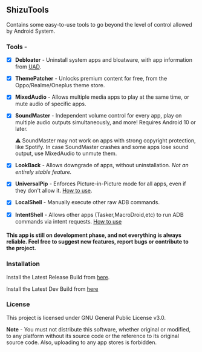 ## ShizuTools
Contains some easy-to-use tools to go beyond the level of control allowed by Android System.

### Tools -
- [x] **Debloater** - Uninstall system apps and bloatware, with app information from [UAD](https://github.com/Universal-Debloater-Alliance/universal-android-debloater-next-generation).
- [x] **ThemePatcher** - Unlocks premium content for free, from the Oppo/Realme/Oneplus theme store.
- [x] **MixedAudio** - Allows multiple media apps to play at the same time, or mute audio of specific apps.
- [x] **SoundMaster** - Independent volume control for every app, play on multiple audio outputs simultaneously, and more! Requires Android 10 or later.

  ⚠ SoundMaster may not work on apps with strong copyright protection, like Spotify. In case SoundMaster crashes and some apps lose sound output, use MixedAudio to unmute them.

- [x] **LookBack** - Allows downgrade of apps, without uninstallation. *Not an entirely stable feature.*
- [x] **UniversalPip** - Enforces Picture-in-Picture mode for all apps, even if they don't allow it. [How to use](https://github.com/legendsayantan/ShizuTools/wiki/UniversalPip).
- [x] **LocalShell** - Manually execute other raw ADB commands.
- [x] **IntentShell** - Allows other apps (Tasker,MacroDroid,etc) to run ADB commands via intent requests. [How to use](https://github.com/legendsayantan/ShizuTools/wiki/IntentShell)

#### This app is still on development phase, and not everything is always reliable. Feel free to suggest new features, report bugs or contribute to the project.

### Installation
Install the Latest Release Build from [here](https://github.com/legendsayantan/ShizuTools/releases/latest).

Install the Latest Dev Build from [here](https://github.com/legendsayantan/ShizuTools/blob/master/app/release/app-release.apk)

### License
This project is licensed under GNU General Public License v3.0.

**Note** - You must not distribute this software, whether original or modified, to any platform without its source code or the reference to its original source code. Also, uploading to any app stores is forbidden.
